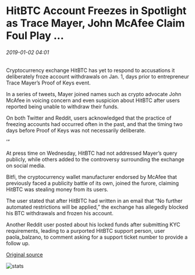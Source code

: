 # HitBTC Account Freezes in Spotlight as Trace Mayer, John McAfee Claim Foul Play ...

###### 2019-01-02 04:01

Cryptocurrency exchange HitBTC has yet to respond to accusations it deliberately froze account withdrawals on Jan. 1, days prior to entrepreneur Trace Mayer’s Proof of Keys event.

In a series of tweets, Mayer joined names such as crypto advocate John McAfee in voicing concern and even suspicion about HitBTC after users reported being unable to withdraw their funds.

On both Twitter and Reddit, users acknowledged that the practice of freezing accounts had occurred often in the past, and that the timing two days before Proof of Keys was not necessarily deliberate.

’”

At press time on Wednesday, HitBTC had not addressed Mayer’s query publicly, while others added to the controversy surrounding the exchange on social media.

Bitfi, the cryptocurrency wallet manufacturer endorsed by McAfee that previously faced a publicity battle of its own, joined the furore, claiming HitBTC was stealing money from its users.

The user stated that after HitBITC had written in an email that “No further automated restrictions will be applied,” the exchange has allegedly blocked his BTC withdrawals and frozen his account.

Another Reddit user posted about his locked funds after submitting KYC requirements, leading to a purported HitBTC support person, user paola\_balzano, to comment asking for a support ticket number to provide a follow up.

[Original source](https://cointelegraph.com/news/hitbtc-account-freezes-in-spotlight-as-trace-mayer-john-mcafee-claim-foul-play)

![stats](https://c.statcounter.com/11760860/0/a89fa40b/1/ "stats")